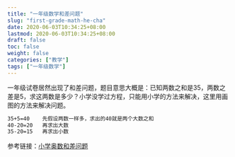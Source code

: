 ```yaml
---
title: "一年级数学和差问题"
slug: "first-grade-math-he-cha"
date: 2020-06-03T10:34:25+08:00
lastmod: 2020-06-03T10:34:25+08:00
draft: false
toc: false
weight: false
categories: ["教学"]
tags: ["一年级数学"]
---
```


 一年级试卷居然出现了和差问题，题目意思大概是：已知两数之和是35，两数之差是5，求这两数是多少？小学没学过方程，只能用小学的方法来解决，这里用画图的方法来解决问题。

```bash
35+5=40    先假设两数一样多，求出的40就是两个大数之和
40-20=20   再求出大数
35-20=15   再求出小数
```

参考链接：[小学奥数和差问题](https://www.acfun.cn/v/ac14050553)


